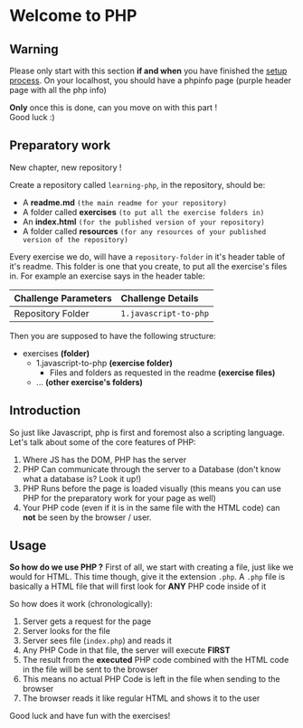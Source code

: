 # Welcome to PHP

## Warning
Please only start with this section **if and when** you have finished the [setup process](1.setup).
On your localhost, you should have a phpinfo page (purple header page with all the php info)

**Only** once this is done, can you move on with this part !<br/>
Good luck :)

## Preparatory work
New chapter, new repository !

Create a repository called `learning-php`, in the repository, should be:
- A **readme.md** `(the main readme for your repository)`
- A folder called **exercises** `(to put all the exercise folders in)`
- An **index.html** `(for the published version of your repository)`
- A folder called **resources** `(for any resources of your published version of the repository)`

Every exercise we do, will have a `repository-folder` in it's header table of it's readme. This folder is one that you create, to put
all the exercise's files in. For example an exercise says in the header table:

|Challenge Parameters  |Challenge Details              |
|:---------------------|:------------------------------|
|Repository Folder     |`1.javascript-to-php`          |

Then you are supposed to have the following structure:

- exercises **(folder)**
    - 1.javascript-to-php **(exercise folder)**
        - Files and folders as requested in the readme **(exercise files)**
    - ... **(other exercise's folders)**
    


## Introduction

So just like Javascript, php is first and foremost also a scripting language.
Let's talk about some of the core features of PHP:

1. Where JS has the DOM, PHP has the server
1. PHP Can communicate through the server to a Database (don't know what a database is? Look it up!)
1. PHP Runs before the page is loaded visually (this means you can use PHP for the preparatory work for your page as well)
1. Your PHP code (even if it is in the same file with the HTML code) can **not** be seen by the browser / user.


## Usage

**So how do we use PHP ?**
First of all, we start with creating a file, just like we would for HTML. This time though, give it the extension `.php`.
A `.php` file is basically a HTML file that will first look for **ANY** PHP code inside of it

So how does it work (chronologically):

1. Server gets a request for the page
1. Server looks for the file
1. Server sees file (`index.php`) and reads it
1. Any PHP Code in that file, the server will execute **FIRST**
1. The result from the **executed** PHP code combined with the HTML code in the file will be sent to the browser
1. This means no actual PHP Code is left in the file when sending to the browser
1. The browser reads it like regular HTML and shows it to the user

Good luck and have fun with the exercises!
